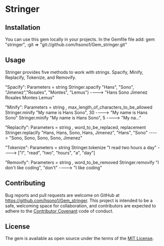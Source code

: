 # Stringer

## Installation

You can use this gem locally in your projects. In the Gemfile file add: gem "stringer", :git => "git://github.com/hsono1/Gem_stringer.git"

## Usage

Stringer provides five methods to work with strings. Spacify, Minify, Replacify, Tokenize, and Removify. 


  "Spacify": 
  	Parameters = string
  		Stringer.spacify "Hans", "Sono", "Jimenez","Rosales", "Montes", "Lemus") ----> "Hans Sono Jimenez Rosales Montes Lemus"

  
  "Minify":
  	Parameters = string , max_length_of_characters_to_be_allowed
 		Stringer.minify "My name is Hans Sono", 30   ---->   "My name is Hans Sono"
    	Stringer.minify "My name is Hans Sono", 5     ---->  "My na..."

  "Replacify":
  	Parameters = string , word_to_be_replaced, replacement
  		Stringer.replacify "Hans, Hans, Sono, Hans, Jimenez", "Hans", "Sono" ----> "Sono, Sono, Sono, Sono, Jimenez"


  "Tokenize":
  	Parameters = string 
  		Stringer.tokenize "I read two hours a day" ----> ["I", "read", "two", "hours", "a", "day"]



  "Removify":
  	Parameters = string , word_to_be_removed
  		Stringer.removify "I don't like coding", "don't"  ---->   "I like coding"



## Contributing

Bug reports and pull requests are welcome on GitHub at https://github.com/hsono1/Gem_stringer. This project is intended to be a safe, welcoming space for collaboration, and contributors are expected to adhere to the [Contributor Covenant](http://contributor-covenant.org) code of conduct.


## License

The gem is available as open source under the terms of the [MIT License](http://opensource.org/licenses/MIT).

